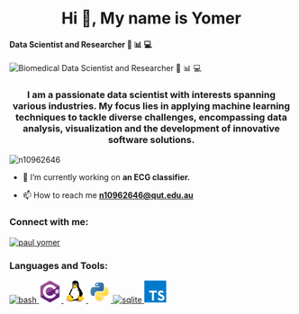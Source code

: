 <h1 align="center">Hi 👋, My name is Yomer</h1>

#### Data Scientist and Researcher 🔬 📊 💻
![Biomedical Data Scientist and Researcher 🔬 📊 💻](https://www.hpcwire.com/wp-content/uploads/2017/01/shutterstock_life_science.jpg)
<h3 align="center"> I am a passionate data scientist with interests spanning various industries. My focus lies in applying machine learning techniques to tackle diverse challenges, encompassing data analysis, visualization and the development of innovative software solutions. </h3>

<p align="left"> <img src="https://komarev.com/ghpvc/?username=n10962646&label=Profile%20views&color=0e75b6&style=flat" alt="n10962646" /> </p>


- 🔭 I’m currently working on **an ECG classifier.**

- 📫 How to reach me **n10962646@qut.edu.au**

<h3 align="left">Connect with me:</h3>
<p align="left">
<a href="https://linkedin.com/in/paulyomerruizpinto" target="blank"><img align="center" src="https://raw.githubusercontent.com/rahuldkjain/github-profile-readme-generator/master/src/images/icons/Social/linked-in-alt.svg" alt="paul yomer" height="30" width="40" /></a>
</p>

<h3 align="left">Languages and Tools:</h3>
<p align="left"> <a href="https://www.gnu.org/software/bash/" target="_blank" rel="noreferrer"> <img src="https://www.vectorlogo.zone/logos/gnu_bash/gnu_bash-icon.svg" alt="bash" width="40" height="40"/> </a> <a href="https://www.w3schools.com/cs/" target="_blank" rel="noreferrer"> <img src="https://raw.githubusercontent.com/devicons/devicon/master/icons/csharp/csharp-original.svg" alt="csharp" width="40" height="40"/> </a> <a href="https://www.linux.org/" target="_blank" rel="noreferrer"> <img src="https://raw.githubusercontent.com/devicons/devicon/master/icons/linux/linux-original.svg" alt="linux" width="40" height="40"/> </a> <a href="https://www.python.org" target="_blank" rel="noreferrer"> <img src="https://raw.githubusercontent.com/devicons/devicon/master/icons/python/python-original.svg" alt="python" width="40" height="40"/> </a> <a href="https://www.sqlite.org/" target="_blank" rel="noreferrer"> <img src="https://www.vectorlogo.zone/logos/sqlite/sqlite-icon.svg" alt="sqlite" width="40" height="40"/> </a> <a href="https://www.typescriptlang.org/" target="_blank" rel="noreferrer"> <img src="https://raw.githubusercontent.com/devicons/devicon/master/icons/typescript/typescript-original.svg" alt="typescript" width="40" height="40"/> </a> </p>





